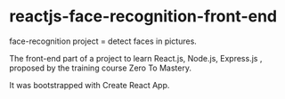 # reactjs-face-recognition-front-end

face-recognition project = detect faces in pictures.

The front-end part of a project to learn React.js, Node.js, Express.js , proposed by the training course Zero To Mastery.

It was bootstrapped with Create React App.
